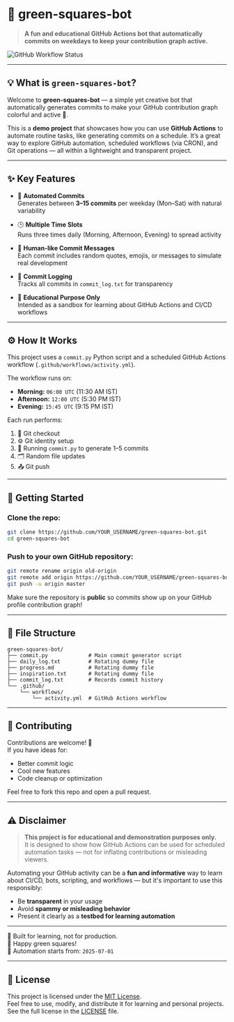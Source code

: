 
# 🌿 green-squares-bot

> **A fun and educational GitHub Actions bot that automatically commits on weekdays to keep your contribution graph active.**

![GitHub Workflow Status](https://img.shields.io/badge/GitHub%20Actions-Auto%20Commit%20Bot-brightgreen?logo=github)

---

## 💡 What is `green-squares-bot`?

Welcome to **green-squares-bot** — a simple yet creative bot that automatically generates commits to make your GitHub contribution graph colorful and active 🌱.

This is a **demo project** that showcases how you can use **GitHub Actions** to automate routine tasks, like generating commits on a schedule. It’s a great way to explore GitHub automation, scheduled workflows (via CRON), and Git operations — all within a lightweight and transparent project.

---

## ✨ Key Features

- 🔁 **Automated Commits**  
  Generates between **3–15 commits** per weekday (Mon–Sat) with natural variability

- 🕒 **Multiple Time Slots**  
  Runs three times daily (Morning, Afternoon, Evening) to spread activity

- 🧠 **Human-like Commit Messages**  
  Each commit includes random quotes, emojis, or messages to simulate real development

- 📜 **Commit Logging**  
  Tracks all commits in `commit_log.txt` for transparency

- 🧪 **Educational Purpose Only**  
  Intended as a sandbox for learning about GitHub Actions and CI/CD workflows

---

## ⚙️ How It Works

This project uses a `commit.py` Python script and a scheduled GitHub Actions workflow (`.github/workflows/activity.yml`).

The workflow runs on:
- **Morning:** `06:00 UTC` (11:30 AM IST)
- **Afternoon:** `12:00 UTC` (5:30 PM IST)
- **Evening:** `15:45 UTC` (9:15 PM IST)

Each run performs:
1. 🧾 Git checkout  
2. ⚙️ Git identity setup  
3. 📄 Running `commit.py` to generate 1–5 commits  
4. 🗂️ Random file updates  
5. 📤 Git push

---

## 🚀 Getting Started

### Clone the repo:

```bash
git clone https://github.com/YOUR_USERNAME/green-squares-bot.git
cd green-squares-bot
```

### Push to your own GitHub repository:

```bash
git remote rename origin old-origin
git remote add origin https://github.com/YOUR_USERNAME/green-squares-bot.git
git push -u origin master
```

Make sure the repository is **public** so commits show up on your GitHub profile contribution graph!

---

## 🔧 File Structure

```
green-squares-bot/
├── commit.py             # Main commit generator script
├── daily_log.txt         # Rotating dummy file
├── progress.md           # Rotating dummy file
├── inspiration.txt       # Rotating dummy file
├── commit_log.txt        # Records commit history
└── .github/
    └── workflows/
        └── activity.yml  # GitHub Actions workflow
```

---

## 🤝 Contributing

Contributions are welcome! 🎉  
If you have ideas for:
- Better commit logic  
- Cool new features  
- Code cleanup or optimization  

Feel free to fork this repo and open a pull request.

---

## ⚠️ **Disclaimer**

> **This project is for educational and demonstration purposes only.**  
> It is designed to show how GitHub Actions can be used for scheduled automation tasks — not for inflating contributions or misleading viewers.

Automating your GitHub activity can be a **fun and informative** way to learn about CI/CD, bots, scripting, and workflows — but it's important to use this responsibly:

- Be **transparent** in your usage  
- Avoid **spammy or misleading behavior**  
- Present it clearly as a **testbed for learning automation**

---

🧪 Built for learning, not for production.  
💚 Happy green squares!  
📅 Automation starts from: `2025-07-01`

---

## 📄 License

This project is licensed under the [MIT License](LICENSE).  
Feel free to use, modify, and distribute it for learning and personal projects.  
See the full license in the [LICENSE](LICENSE) file.
